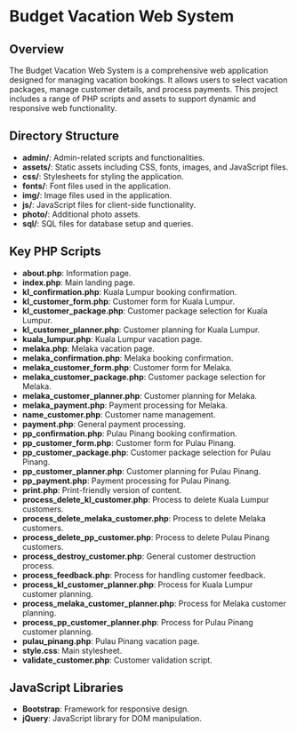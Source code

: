 # Budget Vacation Web System

## Overview
The Budget Vacation Web System is a comprehensive web application designed for managing vacation bookings. It allows users to select vacation packages, manage customer details, and process payments. This project includes a range of PHP scripts and assets to support dynamic and responsive web functionality.

## Directory Structure

- **admin/**: Admin-related scripts and functionalities.
- **assets/**: Static assets including CSS, fonts, images, and JavaScript files.
- **css/**: Stylesheets for styling the application.
- **fonts/**: Font files used in the application.
- **img/**: Image files used in the application.
- **js/**: JavaScript files for client-side functionality.
- **photo/**: Additional photo assets.
- **sql/**: SQL files for database setup and queries.

## Key PHP Scripts

- **about.php**: Information page.
- **index.php**: Main landing page.
- **kl_confirmation.php**: Kuala Lumpur booking confirmation.
- **kl_customer_form.php**: Customer form for Kuala Lumpur.
- **kl_customer_package.php**: Customer package selection for Kuala Lumpur.
- **kl_customer_planner.php**: Customer planning for Kuala Lumpur.
- **kuala_lumpur.php**: Kuala Lumpur vacation page.
- **melaka.php**: Melaka vacation page.
- **melaka_confirmation.php**: Melaka booking confirmation.
- **melaka_customer_form.php**: Customer form for Melaka.
- **melaka_customer_package.php**: Customer package selection for Melaka.
- **melaka_customer_planner.php**: Customer planning for Melaka.
- **melaka_payment.php**: Payment processing for Melaka.
- **name_customer.php**: Customer name management.
- **payment.php**: General payment processing.
- **pp_confirmation.php**: Pulau Pinang booking confirmation.
- **pp_customer_form.php**: Customer form for Pulau Pinang.
- **pp_customer_package.php**: Customer package selection for Pulau Pinang.
- **pp_customer_planner.php**: Customer planning for Pulau Pinang.
- **pp_payment.php**: Payment processing for Pulau Pinang.
- **print.php**: Print-friendly version of content.
- **process_delete_kl_customer.php**: Process to delete Kuala Lumpur customers.
- **process_delete_melaka_customer.php**: Process to delete Melaka customers.
- **process_delete_pp_customer.php**: Process to delete Pulau Pinang customers.
- **process_destroy_customer.php**: General customer destruction process.
- **process_feedback.php**: Process for handling customer feedback.
- **process_kl_customer_planner.php**: Process for Kuala Lumpur customer planning.
- **process_melaka_customer_planner.php**: Process for Melaka customer planning.
- **process_pp_customer_planner.php**: Process for Pulau Pinang customer planning.
- **pulau_pinang.php**: Pulau Pinang vacation page.
- **style.css**: Main stylesheet.
- **validate_customer.php**: Customer validation script.

## JavaScript Libraries
- **Bootstrap**: Framework for responsive design.
- **jQuery**: JavaScript library for DOM manipulation.
